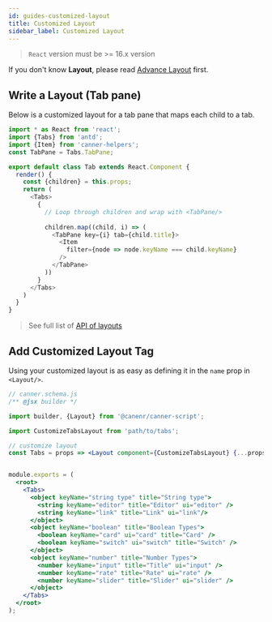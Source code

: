 ```yaml
---
id: guides-customized-layout
title: Customized Layout
sidebar_label: Customized Layout
---
```


> `React` version must be >= 16.x version

If you don't know **Layout**, please read [Advance Layout](advance-layout.md) first.

## Write a Layout (Tab pane)

Below is a customized layout for a tab pane that maps each child to a tab.

```js
import * as React from 'react';
import {Tabs} from 'antd';
import {Item} from 'canner-helpers';
const TabPane = Tabs.TabPane;

export default class Tab extends React.Component {
  render() {
    const {children} = this.props;
    return (
      <Tabs>
        {
          // Loop through children and wrap with <TabPane/>
          
          children.map((child, i) => (
            <TabPane key={i} tab={child.title}>
              <Item
                filter={node => node.keyName === child.keyName}
              />
            </TabPane>
          ))
        }
      </Tabs>
    )
  }
}
```

> See full list of [API of layouts](api-layouts.md)

## Add Customized Layout Tag

Using your customized layout is as easy as defining it in the `name` prop in `<Layout/>`.

```jsx
// canner.schema.js
/** @jsx builder */

import builder, {Layout} from '@canenr/canner-script';

import CustomizeTabsLayout from 'path/to/tabs';

// customize layout 
const Tabs = props => <Layout component={CustomizeTabsLayout} {...props} />;


module.exports = (
  <root>
    <Tabs>
      <object keyName="string type" title="String type">
        <string keyName="editor" title="Editor" ui="editor" />
        <string keyName="link" title="Link" ui="link"/>
      </object>
      <object keyName="boolean" title="Boolean Types">
        <boolean keyName="card" ui="card" title="Card" />
        <boolean keyName="switch" ui="switch" title="Switch" />
      </object>
      <object keyName="number" title="Number Types">
        <number keyName="input" title="Title" ui="input" />
        <number keyName="rate" title="Rate" ui="rate" />
        <number keyName="slider" title="Slider" ui="slider" />
      </object>
    </Tabs>
  </root>
);
```